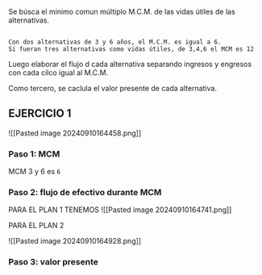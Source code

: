 Se búsca el minimo comun múltiplo M.C.M. de las vidas útiles de las alternativas.

```

Con dos alternativas de 3 y 6 años, el M.C.M. es igual a 6.
Si fueran tres alternativas como vidas útiles, de 3,4,6 el MCM es 12

```

Luego elaborar el flujo d cada alternativa separando ingresos y engresos con cada cilco igual al M.C.M.

Como tercero, se caclula el valor presente de cada alternativa.

## EJERCICIO 1

![[Pasted image 20240910164458.png]]


### Paso 1: MCM

MCM 3 y 6 es `6`


### Paso 2: flujo de efectivo durante MCM 

PARA EL PLAN 1 TENEMOS
![[Pasted image 20240910164741.png]]

PARA EL PLAN 2

![[Pasted image 20240910164928.png]]


### Paso 3: valor presente

